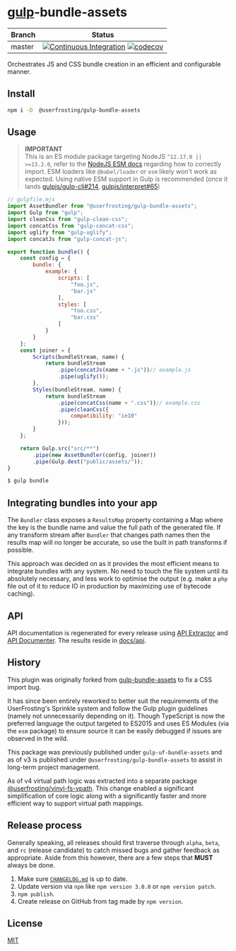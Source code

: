 # [gulp](https://github.com/gulpjs/gulp)-bundle-assets

| Branch | Status |
| ------ | ------ |
| master | [![Continuous Integration](https://github.com/userfrosting/gulp-uf-bundle-assets/workflows/Continuous%20Integration/badge.svg?branch=master)](https://github.com/userfrosting/gulp-uf-bundle-assets/actions?query=branch:master+workflow:"Continuous+Integration") [![codecov](https://codecov.io/gh/userfrosting/gulp-uf-bundle-assets/branch/master/graph/badge.svg)](https://codecov.io/gh/userfrosting/gulp-uf-bundle-assets/branch/master) |

Orchestrates JS and CSS bundle creation in an efficient and configurable manner.

## Install

```bash
npm i -D  @userfrosting/gulp-bundle-assets
```

## Usage

> **IMPORTANT**<br/>
> This is an ES module package targeting NodeJS `^12.17.0 || >=13.2.0`, refer to the [NodeJS ESM docs](https://nodejs.org/api/esm.html) regarding how to correctly import.
> ESM loaders like `@babel/loader` or `esm` likely won't work as expected. Using native ESM support in Gulp is recommended (once it lands [gulpjs/gulp-cli#214](https://github.com/gulpjs/gulp-cli/pull/214), [gulpjs/interpret#65](https://github.com/gulpjs/interpret/issues/65))

```js
// gulpfile.mjs
import AssetBundler from "@userfrosting/gulp-bundle-assets";
import Gulp from "gulp";
import cleanCss from "gulp-clean-css";
import concatCss from "gulp-concat-css";
import uglify from "gulp-uglify";
import concatJs from "gulp-concat-js";

export function bundle() {
    const config = {
        bundle: {
            example: {
                scripts: [
                    "foo.js",
                    "bar.js"
                ],
                styles: [
                    "foo.css",
                    "bar.css"
                ]
            }
        }
    };
    const joiner = {
        Scripts(bundleStream, name) {
            return bundleStream
                .pipe(concatJs(name + ".js"))// example.js
                .pipe(uglify());
        },
        Styles(bundleStream, name) {
            return bundleStream
                .pipe(concatCss(name + ".css"))// example.css
                .pipe(cleanCss({
                    compatibility: "ie10"
                }));
        }
    };

    return Gulp.src("src/**")
        .pipe(new AssetBundler(config, joiner))
        .pipe(Gulp.dest("public/assets/"));
}
```

```bash
$ gulp bundle
```

## Integrating bundles into your app

The `Bundler` class exposes a `ResultsMap` property containing a Map where the key is the bundle name and value the full path of the generated file. If any transform stream after `Bundler` that changes path names then the results map will no longer be accurate, so use the built in path transforms if possible.

This approach was decided on as it provides the most efficient means to integrate bundles with any system. No need to touch the file system until its absolutely necessary, and less work to optimise the output (e.g. make a `php` file out of it to reduce IO in production by maximizing use of bytecode caching).

## API

API documentation is regenerated for every release using [API Extractor](https://www.npmjs.com/package/@microsoft/api-extractor) and [API Documenter](https://www.npmjs.com/package/@microsoft/api-documenter).
The results reside in [docs/api](./docs/api/index.md).

## History

This plugin was originally forked from [gulp-bundle-assets](https://github.com/dowjones/gulp-bundle-assets) to fix a CSS import bug.

It has since been entirely reworked to better suit the requirements of the UserFrosting's Sprinkle system and follow the Gulp plugin guidelines (namely not unnecessarily depending on it). Though TypeScript is now the preferred language the output targeted to ES2015 and uses ES Modules (via the `esm` package) to ensure source it can be easily debugged if issues are observed in the wild.

This package was previously published under `gulp-uf-bundle-assets` and as of v3 is published under `@userfrosting/gulp-bundle-assets` to assist in long-term project management.

As of v4 virtual path logic was extracted into a separate package [@userfrosting/vinyl-fs-vpath](https://github.com/userfrosting/vinyl-fs-vpath). This change enabled a significant simplification of core logic along with a significantly faster and more efficient way to support virtual path mappings.

## Release process

Generally speaking, all releases should first traverse through `alpha`, `beta`, and `rc` (release candidate) to catch missed bugs and gather feedback as appropriate. Aside from this however, there are a few steps that **MUST** always be done.

1. Make sure [`CHANGELOG.md`](./CHANGELOG.md) is up to date.
2. Update version via `npm` like `npm version 3.0.0` or `npm version patch`.
3. `npm publish`.
4. Create release on GitHub from tag made by `npm version`.

## License

[MIT](LICENSE)

